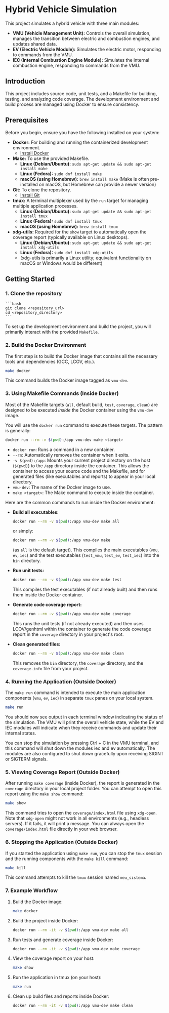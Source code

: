 # Hybrid Vehicle Simulation

This project simulates a hybrid vehicle with three main modules:

* **VMU (Vehicle Management Unit):** Controls the overall simulation, manages the transition between electric and combustion engines, and updates shared data.
* **EV (Electric Vehicle Module):** Simulates the electric motor, responding to commands from the VMU.
* **IEC (Internal Combustion Engine Module):** Simulates the internal combustion engine, responding to commands from the VMU.

## Introduction

This project includes source code, unit tests, and a Makefile for building, testing, and analyzing code coverage. The development environment and build process are managed using Docker to ensure consistency.

## Prerequisites

Before you begin, ensure you have the following installed on your system:

* **Docker:** For building and running the containerized development environment.
    * [Install Docker](https://docs.docker.com/get-docker/)
* **Make:** To use the provided Makefile.
    * **Linux (Debian/Ubuntu):** `sudo apt-get update && sudo apt-get install make`
    * **Linux (Fedora):** `sudo dnf install make`
    * **macOS (using Homebrew):** `brew install make` (Make is often pre-installed on macOS, but Homebrew can provide a newer version)
* **Git:** To clone the repository.
    * [Install Git](https://git-scm.com/downloads)
* **tmux:** A terminal multiplexer used by the `run` target for managing multiple application processes.
    * **Linux (Debian/Ubuntu):** `sudo apt-get update && sudo apt-get install tmux`
    * **Linux (Fedora):** `sudo dnf install tmux`
    * **macOS (using Homebrew):** `brew install tmux`
* **xdg-utils:** Required for the `show` target to automatically open the coverage report (typically available on Linux desktops).
    * **Linux (Debian/Ubuntu):** `sudo apt-get update && sudo apt-get install xdg-utils`
    * **Linux (Fedora):** `sudo dnf install xdg-utils`
    * (xdg-utils is primarily a Linux utility; equivalent functionality on macOS or Windows would be different)

## Getting Started

### 1. Clone the repository
    ```bash
    git clone <repository_url>
    cd <repository_directory>
    ```

To set up the development environment and build the project, you will primarily interact with the provided `Makefile`.

### 2. Build the Docker Environment

The first step is to build the Docker image that contains all the necessary tools and dependencies (GCC, LCOV, etc.).

```bash
make docker
```

This command builds the Docker image tagged as `vmu-dev`.

### 3. Using Makefile Commands (Inside Docker)

Most of the Makefile targets (`all`, default build, `test`, `coverage`, `clean`) are designed to be executed *inside* the Docker container using the `vmu-dev` image.

You will use the `docker run` command to execute these targets. The pattern is generally:

```bash
docker run --rm -v $(pwd):/app vmu-dev make <target>
```

* `docker run`: Runs a command in a new container.
* `--rm`: Automatically removes the container when it exits.
* `-v $(pwd):/app`: Mounts your current project directory on the host (`$(pwd)`) to the `/app` directory inside the container. This allows the container to access your source code and the Makefile, and for generated files (like executables and reports) to appear in your local directory.
* `vmu-dev`: The name of the Docker image to use.
* `make <target>`: The Make command to execute inside the container.

Here are the common commands to run inside the Docker environment:

* **Build all executables:**
    ```bash
    docker run --rm -v $(pwd):/app vmu-dev make all
    ```
    or simply:
    ```bash
    docker run --rm -v $(pwd):/app vmu-dev make
    ```
    (as `all` is the default target). This compiles the main executables (`vmu`, `ev`, `iec`) and the test executables (`test_vmu`, `test_ev`, `test_iec`) into the `bin` directory.

* **Run unit tests:**
    ```bash
    docker run --rm -v $(pwd):/app vmu-dev make test
    ```
    This compiles the test executables (if not already built) and then runs them inside the Docker container.

* **Generate code coverage report:**
    ```bash
    docker run --rm -v $(pwd):/app vmu-dev make coverage
    ```
    This runs the unit tests (if not already executed) and then uses LCOV/genhtml within the container to generate the code coverage report in the `coverage` directory in your project's root.

* **Clean generated files:**
    ```bash
    docker run --rm -v $(pwd):/app vmu-dev make clean
    ```
    This removes the `bin` directory, the `coverage` directory, and the `coverage.info` file from your project.

### 4. Running the Application (Outside Docker)

The `make run` command is intended to execute the main application components (`vmu`, `ev`, `iec`) in separate `tmux` panes on your local system. 

```bash
make run
```

You should now see output in each terminal window indicating the status of the simulation. The VMU will print the overall vehicle state, while the EV and IEC modules will indicate when they receive commands and update their internal states.

You can stop the simulation by pressing Ctrl + C in the VMU terminal, and this command will shut down the modules iec and ev automatically. The modules are also configured to shut down gracefully upon receiving SIGINT or SIGTERM signals.

### 5. Viewing Coverage Report (Outside Docker)

After running `make coverage` (inside Docker), the report is generated in the `coverage` directory in your local project folder. You can attempt to open this report using the `make show` command:

```bash
make show
```

This command tries to open the `coverage/index.html` file using `xdg-open`. Note that `xdg-open` might not work in all environments (e.g., headless servers). If it fails, it will print a message. You can always open the `coverage/index.html` file directly in your web browser.

### 6. Stopping the Application (Outside Docker)

If you started the application using `make run`, you can stop the `tmux` session and the running components with the `make kill` command:

```bash
make kill
```
This command attempts to kill the `tmux` session named `meu_sistema`.

### 7. Example Workflow

1.  Build the Docker image:
    ```bash
    make docker
    ```

2.  Build the project inside Docker:
    ```bash
    docker run --rm -it -v $(pwd):/app vmu-dev make all
    ```

3.  Run tests and generate coverage inside Docker:
    ```bash
    docker run --rm -it -v $(pwd):/app vmu-dev make coverage
    ```

4.  View the coverage report on your host:
    ```bash
    make show
    ```

5.  Run the application in tmux (on your host):
    ```bash
    make run
    ```

6.  Clean up build files and reports inside Docker:
    ```bash
    docker run --rm -it -v $(pwd):/app vmu-dev make clean
    ```
